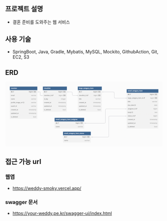 ## 프로젝트 설명
- 결혼 준비를 도와주는 웹 서비스

## 사용 기술
- SpringBoot, Java, Gradle, Mybatis, MySQL, Mockito, GithubAction, Git, EC2, S3

## ERD
![img](./img/erd.png)

## 접근 가능 url
### 웹앱
- https://weddy-smoky.vercel.app/

### swagger 문서
- https://your-weddy.pe.kr/swagger-ui/index.html

